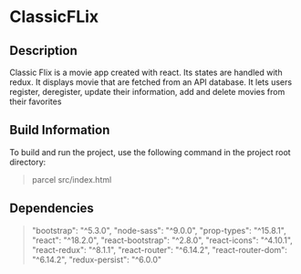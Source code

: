 # ClassicFLix

## Description

Classic Flix is a movie app created with react. Its states are handled with redux. It displays movie that are fetched from an API database. It lets users register, deregister, update their information, add and delete movies from their favorites

## Build Information

To build and run the project, use the following command in the project root directory:

> parcel src/index.html

##  Dependencies

>    "bootstrap": "^5.3.0", 
>    "node-sass": "^9.0.0",
>     "prop-types": "^15.8.1",
>     "react": "^18.2.0",
    "react-bootstrap": "^2.8.0",
    "react-icons": "^4.10.1",
    "react-redux": "^8.1.1",
    "react-router": "^6.14.2",
    "react-router-dom": "^6.14.2",
    "redux-persist": "^6.0.0"
